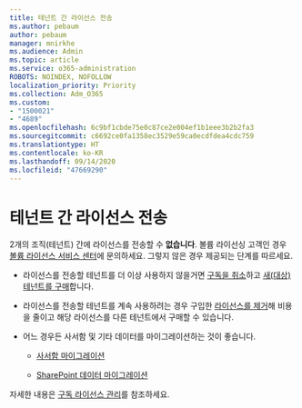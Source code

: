 ```yaml
---
title: 테넌트 간 라이선스 전송
ms.author: pebaum
author: pebaum
manager: mnirkhe
ms.audience: Admin
ms.topic: article
ms.service: o365-administration
ROBOTS: NOINDEX, NOFOLLOW
localization_priority: Priority
ms.collection: Adm_O365
ms.custom:
- "1500021"
- "4689"
ms.openlocfilehash: 6c9bf1cbde75e0c87ce2e004ef1b1eee3b2b2fa3
ms.sourcegitcommit: c6692ce0fa1358ec3529e59ca0ecdfdea4cdc759
ms.translationtype: HT
ms.contentlocale: ko-KR
ms.lasthandoff: 09/14/2020
ms.locfileid: "47669290"
---
```

# <a name="transfer-licenses-between-tenants"></a>테넌트 간 라이선스 전송

2개의 조직(테넌트) 간에 라이선스를 전송할 수 **없습니다**. 볼륨 라이선싱 고객인 경우 [볼륨 라이선스 서비스 센터](https://support.microsoft.com/help/4471406/how-to-contact-the-microsoft-volume-licensing-service-center)에 문의하세요. 그렇지 않은 경우 제공되는 단계를 따르세요. 

- 라이선스를 전송할 테넌트를 더 이상 사용하지 않을거면 [구독을 취소](https://admin.microsoft.com/Adminportal/Home?source=applauncher#/subscriptions)하고 [새(대상) 테넌트를 구매](https://products.office.com/compare-all-microsoft-office-products-b?rtc=1&activetab=tab:primaryr2)합니다.

- 라이선스를 전송할 테넌트를 계속 사용하려는 경우 구입한 [라이선스를 제거](https://docs.microsoft.com/microsoft-365/commerce/licenses/buy-licenses?view=o365-worldwide)해 비용을 줄이고 해당 라이선스를 다른 테넌트에서 구매할 수 있습니다.

- 어느 경우든 사서함 및 기타 데이터를 마이그레이션하는 것이 좋습니다.

    - [사서함 마이그레이션](https://docs.microsoft.com/Exchange/mailbox-migration/migrate-mailboxes-across-tenants)

    - [SharePoint 데이터 마이그레이션](https://aka.ms/modernSpoAdminCenter/CloudContentMigrations)

자세한 내용은 [구독 라이선스 관리](https://docs.microsoft.com/microsoft-365/commerce/licenses/buy-licenses?view=o365-worldwide)를 참조하세요.
